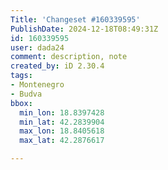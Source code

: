 ```yaml
---
Title: 'Changeset #160339595'
PublishDate: 2024-12-18T08:49:31Z
id: 160339595
user: dada24
comment: description, note
created_by: iD 2.30.4
tags:
- Montenegro
- Budva
bbox:
  min_lon: 18.8397428
  min_lat: 42.2839904
  max_lon: 18.8405618
  max_lat: 42.2876617

---
```

